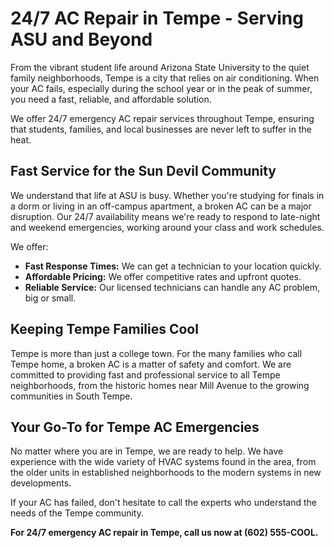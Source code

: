 # 24/7 AC Repair in Tempe - Serving ASU and Beyond

From the vibrant student life around Arizona State University to the quiet family neighborhoods, Tempe is a city that relies on air conditioning. When your AC fails, especially during the school year or in the peak of summer, you need a fast, reliable, and affordable solution.

We offer 24/7 emergency AC repair services throughout Tempe, ensuring that students, families, and local businesses are never left to suffer in the heat.

## Fast Service for the Sun Devil Community

We understand that life at ASU is busy. Whether you're studying for finals in a dorm or living in an off-campus apartment, a broken AC can be a major disruption. Our 24/7 availability means we're ready to respond to late-night and weekend emergencies, working around your class and work schedules.

We offer:
*   **Fast Response Times:** We can get a technician to your location quickly.
*   **Affordable Pricing:** We offer competitive rates and upfront quotes.
*   **Reliable Service:** Our licensed technicians can handle any AC problem, big or small.

## Keeping Tempe Families Cool

Tempe is more than just a college town. For the many families who call Tempe home, a broken AC is a matter of safety and comfort. We are committed to providing fast and professional service to all Tempe neighborhoods, from the historic homes near Mill Avenue to the growing communities in South Tempe.

## Your Go-To for Tempe AC Emergencies

No matter where you are in Tempe, we are ready to help. We have experience with the wide variety of HVAC systems found in the area, from the older units in established neighborhoods to the modern systems in new developments.

If your AC has failed, don't hesitate to call the experts who understand the needs of the Tempe community.

**For 24/7 emergency AC repair in Tempe, call us now at (602) 555-COOL.**
